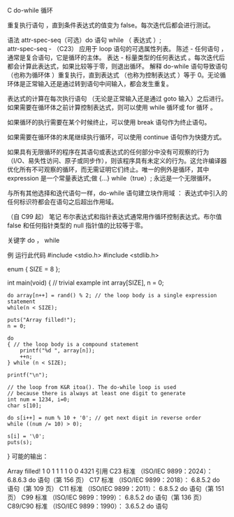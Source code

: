 C do-while 循环

重复执行语句 ，直到条件表达式的值变为 false。每次迭代后都会进行测试。

语法
attr-spec-seq（可选）do 语句 while （ 表达式 ）;		
attr-spec-seq	-	（C23） 应用于 loop 语句的可选属性列表。
陈述	-	任何语句 ，通常是复合语句，它是循环的主体。
表达	-	标量类型的任何表达式 。每次迭代后都会计算此表达式，如果比较等于零，则退出循环。
解释
 do-while 语句导致语句（也称为循环体 ）重复执行，直到表达式 （也称为控制表达式 ）等于 0。无论循环体是正常输入还是通过转到语句中间输入，都会发生重复。

表达式的计算在每次执行语句 （无论是正常输入还是通过 goto 输入）之后进行。如果需要在循环体之前计算控制表达式，则可以使用 while 循环或 for 循环 。

如果循环的执行需要在某个时候终止，可以使用 break 语句作为终止语句。

如果需要在循环体的末尾继续执行循环，可以使用 continue 语句作为快捷方式。

如果具有无限循环的程序在其语句或表达式的任何部分中没有可观察的行为（I/O、易失性访问、原子或同步作），则该程序具有未定义的行为。这允许编译器优化所有不可观察的循环，而无需证明它们终止。唯一的例外是循环，其中 expression 是一个常量表达式;做 {...} while（true）; 永远是一个无限循环。

与所有其他选择和迭代语句一样，do-while 语句建立块作用域 ： 表达式中引入的任何标识符都会在语句之后超出作用域。

（自 C99 起）
笔记
布尔表达式和指针表达式通常用作循环控制表达式。布尔值 false 和任何指针类型的 null 指针值的比较等于零。

关键字
do ， while

例
运行此代码
#include <stdio.h>
#include <stdlib.h>
 
enum { SIZE = 8 };
 
int main(void)
{
    // trivial example
    int array[SIZE], n = 0;
 
    do array[n++] = rand() % 2; // the loop body is a single expression statement
    while(n < SIZE);
 
    puts("Array filled!");
    n = 0;
 
    do
    { // the loop body is a compound statement
        printf("%d ", array[n]);
        ++n;
    } while (n < SIZE);
 
    printf("\n");
 
    // the loop from K&R itoa(). The do-while loop is used
    // because there is always at least one digit to generate
    int num = 1234, i=0;
    char s[10];
 
    do s[i++] = num % 10 + '0'; // get next digit in reverse order
    while ((num /= 10) > 0);
 
    s[i] = '\0';
    puts(s);
}
可能的输出：

Array filled!
1 0 1 1 1 1 0 0
4321
引用
C23 标准 （ISO/IEC 9899：2024）：
6.8.6.3 do 语句（第 156 页）
C17 标准 （ISO/IEC 9899：2018）：
6.8.5.2 do 语句（第 109 页）
C11 标准 （ISO/IEC 9899：2011）：
6.8.5.2 do 语句（第 151 页）
C99 标准 （ISO/IEC 9899：1999）：
6.8.5.2 do 语句（第 136 页）
C89/C90 标准 （ISO/IEC 9899：1990）：
3.6.5.2 do 语句
